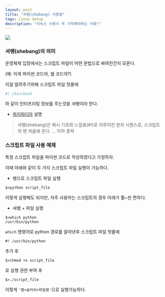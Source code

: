 ```yaml
---
layout: post
title: "셔뱅(shebang) 사용법"
tags: Linux Setup
description: "리눅스 사용시 꼭 기억해야하는 사항!"
---
```


![](https://cdn.pixabay.com/photo/2017/04/27/01/31/question-2264166_1280.png)

### 셔뱅(shebang)의 의미


운영체제 입장에서는 스크립트 파일이 어떤 문법으로 짜여진건지 모른다.

(예: 이게 파이썬 코드야, 쉘 코드야?)

이걸 알려주기위해 스크립트 파일 첫줄에

```sh
#! /bin/bash
```
와 같이 인터프리팅 정보를 주는것을 셔뱅이라 한다.


- [위키피디아](https://ko.wikipedia.org/wiki/%EC%85%94%EB%B1%85) 설명

> 셔뱅(shebang)은 해시 기호와 느낌표(#!)로 이루어진 문자 시퀀스로, 스크립트의 맨 처음에 온다. ... 이하 중략

### 스크립트 파일 사용 예제


특정 스크립트 파일을 파이썬 코드로 작성하였다고 가정하자.

이때 아래와 같이 두 가지 스크립트 파일 실행이 가능하다.


- 쌩으로 스크립트 파일 실행


```console
$>python script_file
```

이렇게 실행해도 되지만, 자주 사용하는 스크립트의 경우 아래가 훨~씬 편하다.


- 셔뱅 + 파일 실행

```console
$>which python
/usr/bin/python
```

`which` 명령어로 python 경로를 알아낸후 스크립트 파일 첫줄에

```console
#! /usr/bin/python
```

추가 후 

```console
$>chmod +x script_file
```

로 실행 권한 부여 후

```console
$>./script_file
```

이렇게 `'쩜+슬러쉬+파일명'`으로 실행가능하다.
